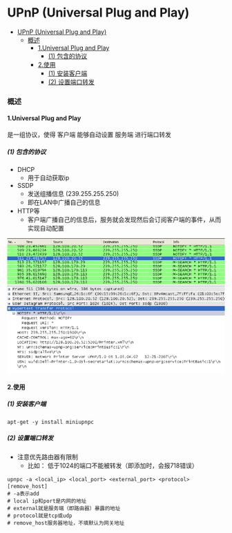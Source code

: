 # UPnP (Universal Plug and Play)


<!-- @import "[TOC]" {cmd="toc" depthFrom=1 depthTo=6 orderedList=false} -->

<!-- code_chunk_output -->

- [UPnP (Universal Plug and Play)](#upnp-universal-plug-and-play)
    - [概述](#概述)
      - [1.Universal Plug and Play](#1universal-plug-and-play)
        - [(1) 包含的协议](#1-包含的协议)
      - [2.使用](#2使用)
        - [(1) 安装客户端](#1-安装客户端)
        - [(2) 设置端口转发](#2-设置端口转发)

<!-- /code_chunk_output -->

### 概述

#### 1.Universal Plug and Play

是一组协议，使得 客户端 能够自动设置 服务端 进行端口转发

##### (1) 包含的协议

* DHCP
    * 用于自动获取ip
* SSDP
    * 发送组播信息 (239.255.255.250)
    * 即在LAN中广播自己的信息
* HTTP等
    * 客户端广播自己的信息后，服务就会发现然后会订阅客户端的事件，从而实现自动配置

![](./imgs/upnp_01.png)

#### 2.使用

##### (1) 安装客户端

```shell
apt-get -y install miniupnpc
```

##### (2) 设置端口转发

* 注意优先路由器有限制
  * 比如： 低于1024的端口不能被转发（即添加时，会报718错误）

```shell
upnpc -a <local_ip> <local_port> <external_port> <protocol> [remove_host]
# -a表示add
# local ip和port是内网的地址
# external就是服务端（即路由器）暴露的地址
# protocol就是tcp或udp
# remove_host服务器地址，不填默认为网关地址
```